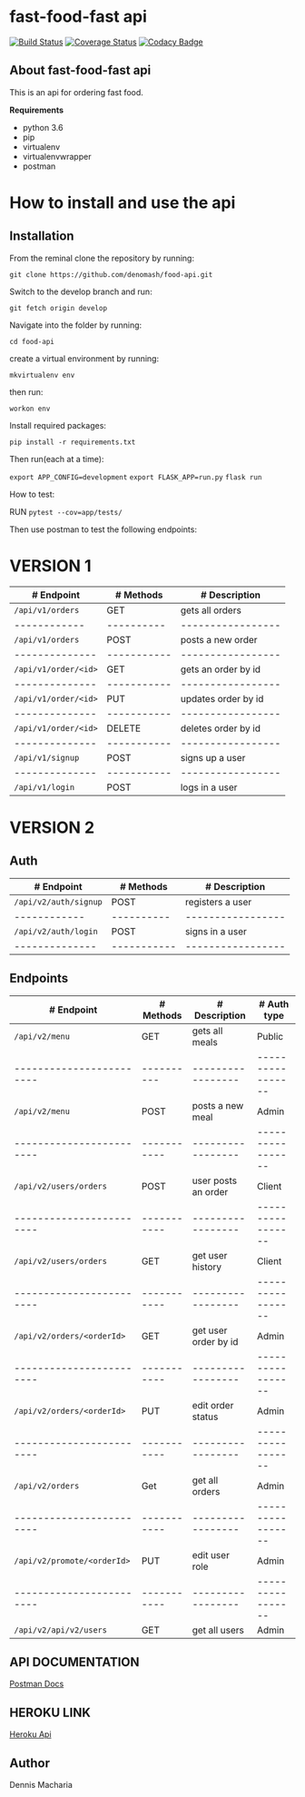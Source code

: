 # fast-food-fast api

[![Build Status](https://travis-ci.org/denomash/food-api.svg?branch=ft-place-new-order-route-%23160364056)](https://travis-ci.org/denomash/food-api) [![Coverage Status](https://coveralls.io/repos/github/denomash/food-api/badge.svg?branch=ch-add-tests-160767809)](https://coveralls.io/github/denomash/food-api?branch=ch-add-tests-160767809) [![Codacy Badge](https://api.codacy.com/project/badge/Grade/e0132b28a0ae4584af6057af6a8abd08)](https://www.codacy.com/app/denomash/food-api?utm_source=github.com&amp;utm_medium=referral&amp;utm_content=denomash/food-api&amp;utm_campaign=Badge_Grade)


## About fast-food-fast api
This is an api for ordering fast food.

**Requirements**
* python 3.6
* pip
* virtualenv
* virtualenvwrapper
* postman

 
# How to install and use the api

## Installation
From the reminal clone the repository by running:


`git clone https://github.com/denomash/food-api.git`

Switch to the develop branch and run:


`git fetch origin develop`

Navigate into the folder by running:


`cd food-api`

create a virtual environment by running:


`mkvirtualenv env`

then run:


`workon env`

Install required packages:


`pip install -r requirements.txt`

Then run(each at a time):


`export APP_CONFIG=development`
`export FLASK_APP=run.py`
`flask run`

How to test:


RUN `pytest --cov=app/tests/`

Then use postman to test the following endpoints:

# VERSION 1

|   # Endpoint       |  # Methods | # Description       |
| -------------      |----------- | ------------------  | 
|`/api/v1/orders`    |   GET      |  gets all orders    |
| ------------       | ---------- | -----------------   |
|`/api/v1/orders`    |   POST     | posts a new order   |
|--------------      |----------- | -----------------   |
|`/api/v1/order/<id>`|   GET      |gets an order by id  |
|--------------      |----------- | -----------------   |
|`/api/v1/order/<id>`|   PUT      |updates order by id  |
|--------------      |----------- | -----------------   |
|`/api/v1/order/<id>`|   DELETE   |deletes order by id  |
|--------------      |----------- | -----------------   |
|`/api/v1/signup`    |   POST     |signs up a user      |
|--------------      |----------- | -----------------   |
|`/api/v1/login`     |   POST     |logs in a user       |


# VERSION 2

## Auth

|   # Endpoint          |  # Methods | # Description       |
| -------------         |----------- | ------------------  | 
|`/api/v2/auth/signup`  |   POST     |  registers a user   |
| ------------          | ---------- | -----------------   |
|`/api/v2/auth/login`   |   POST     |  signs in a user    |
|--------------         |----------- | -----------------   |

## Endpoints

|      # Endpoint              | # Methods  |  # Description      | #  Auth type      |
| ------------------------     |----------- | ------------------  | ----------------- | 
|   `/api/v2/menu`             |   GET      |  gets all meals     |     Public        |
| ------------------------     | ---------- | -----------------   | ----------------- |
|   `/api/v2/menu`             |   POST     | posts a new meal    |     Admin         |
| ------------------------     |----------- | -----------------   | ----------------- |
|  `/api/v2/users/orders`      |   POST     | user posts an order |     Client        |
| ------------------------     |----------- | -----------------   | ----------------- |
|  `/api/v2/users/orders`      |   GET      | get user history    |     Client        |
| ------------------------     |----------- | -----------------   | ----------------- |
| `/api/v2/orders/<orderId>`   |   GET      | get user order by id|     Admin         |
| ------------------------     |----------- | -----------------   | ----------------- |
| `/api/v2/orders/<orderId>`   |   PUT      | edit order status   |     Admin         |
| ------------------------     |----------- | -----------------   | ----------------- |
| `/api/v2/orders`             |   Get      | get all orders      |     Admin         |
| ------------------------     |----------- | -----------------   | ----------------- |
| `/api/v2/promote/<orderId>`  |   PUT      | edit user role      |     Admin         |
| ------------------------     |----------- | -----------------   | ----------------- |
| `/api/v2/api/v2/users`       |   GET      | get all users       |     Admin         |

## API DOCUMENTATION

[Postman Docs](https://documenter.getpostman.com/view/5475691/RWgnVz2g)

## HEROKU LINK

[Heroku Api](https://fast-food--app-v2.herokuapp.com)

## Author

Dennis Macharia